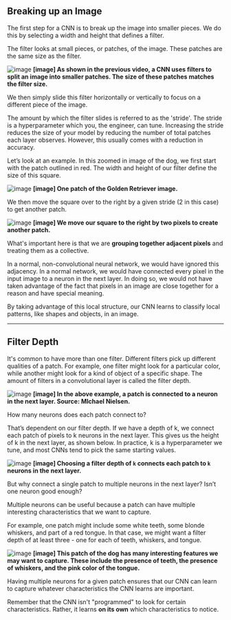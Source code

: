 ## Breaking up an Image
The first step for a CNN is to break up the image into smaller pieces. We do this by selecting a width and height that defines a filter.

The filter looks at small pieces, or patches, of the image. These patches are the same size as the filter.

![image](../data/L14_7.png)
**[image] As shown in the previous video, a CNN uses filters to split an image into smaller patches. The size of these patches matches the filter size.**

We then simply slide this filter horizontally or vertically to focus on a different piece of the image.

The amount by which the filter slides is referred to as the 'stride'. The stride is a hyperparameter which you, the engineer, can tune. Increasing the stride reduces the size of your model by reducing the number of total patches each layer observes. However, this usually comes with a reduction in accuracy.

Let’s look at an example. In this zoomed in image of the dog, we first start with the patch outlined in red. The width and height of our filter define the size of this square.

![image](../data/L14_7_1.png)
**[image] One patch of the Golden Retriever image.**

We then move the square over to the right by a given stride (2 in this case) to get another patch.

![image](../data/L14_7_1.png)
**[image] We move our square to the right by two pixels to create another patch.**

What's important here is that we are **grouping together adjacent pixels** and treating them as a collective.

In a normal, non-convolutional neural network, we would have ignored this adjacency. In a normal network, we would have connected every pixel in the input image to a neuron in the next layer. In doing so, we would not have taken advantage of the fact that pixels in an image are close together for a reason and have special meaning.

By taking advantage of this local structure, our CNN learns to classify local patterns, like shapes and objects, in an image.

---
## Filter Depth

It's common to have more than one filter. Different filters pick up different qualities of a patch. For example, one filter might look for a particular color, while another might look for a kind of object of a specific shape. The amount of filters in a convolutional layer is called the filter depth.

![image](../data/L14_7_3.png)
**[image] In the above example, a patch is connected to a neuron in the next layer. Source: MIchael Nielsen.**

How many neurons does each patch connect to?

That’s dependent on our filter depth. If we have a depth of k, we connect each patch of pixels to k neurons in the next layer. This gives us the height of k in the next layer, as shown below. In practice, k is a hyperparameter we tune, and most CNNs tend to pick the same starting values.

![image](../data/L14_7_4.png)
**[image] Choosing a filter depth of `k` connects each patch to `k` neurons in the next layer.**

But why connect a single patch to multiple neurons in the next layer? Isn’t one neuron good enough?

Multiple neurons can be useful because a patch can have multiple interesting characteristics that we want to capture.

For example, one patch might include some white teeth, some blonde whiskers, and part of a red tongue. In that case, we might want a filter depth of at least three - one for each of teeth, whiskers, and tongue.


![image](../data/L14_7_5.png)
**[image] This patch of the dog has many interesting features we may want to capture. These include the presence of teeth, the presence of whiskers, and the pink color of the tongue.**

Having multiple neurons for a given patch ensures that our CNN can learn to capture whatever characteristics the CNN learns are important.

Remember that the CNN isn't "programmed" to look for certain characteristics. Rather, it learns **on its own** which characteristics to notice.
